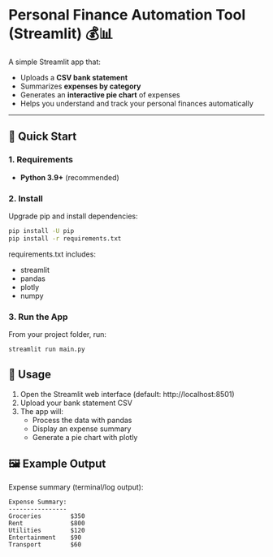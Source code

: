 # Personal Finance Automation Tool (Streamlit) 💰📊

A simple Streamlit app that:

- Uploads a **CSV bank statement**
- Summarizes **expenses by category**
- Generates an **interactive pie chart** of expenses
- Helps you understand and track your personal finances automatically

---

## 🔧 Quick Start

### 1. Requirements
- **Python 3.9+** (recommended)

### 2. Install

Upgrade pip and install dependencies:
```bash
pip install -U pip
pip install -r requirements.txt
```

requirements.txt includes:

- streamlit
- pandas
- plotly
- numpy

### 3. Run the App

From your project folder, run:

```bash
streamlit run main.py
```

## 📂 Usage

1. Open the Streamlit web interface (default: http://localhost:8501)
2. Upload your bank statement CSV
3. The app will:
   - Process the data with pandas
   - Display an expense summary
   - Generate a pie chart with plotly

## 🖼️ Example Output

Expense summary (terminal/log output):

```
Expense Summary:
----------------
Groceries        $350
Rent             $800
Utilities        $120
Entertainment    $90
Transport        $60
```
